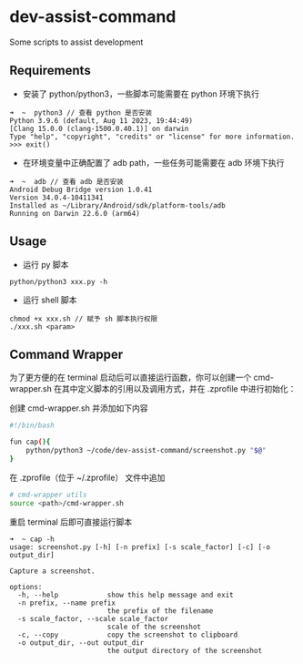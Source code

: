 # dev-assist-command
Some scripts to assist development

## Requirements

- 安装了 python/python3，一些脚本可能需要在 python 环境下执行
```shell
➜  ~  python3 // 查看 python 是否安装
Python 3.9.6 (default, Aug 11 2023, 19:44:49) 
[Clang 15.0.0 (clang-1500.0.40.1)] on darwin
Type "help", "copyright", "credits" or "license" for more information.
>>> exit()
```

- 在环境变量中正确配置了 adb path，一些任务可能需要在 adb 环境下执行
```shell
➜  ~  adb // 查看 adb 是否安装
Android Debug Bridge version 1.0.41
Version 34.0.4-10411341
Installed as ~/Library/Android/sdk/platform-tools/adb
Running on Darwin 22.6.0 (arm64)
```

## Usage

- 运行 py 脚本
```shell
python/python3 xxx.py -h
```

- 运行 shell 脚本
```shell
chmod +x xxx.sh // 赋予 sh 脚本执行权限
./xxx.sh <param>
```

## Command Wrapper

为了更方便的在 terminal 启动后可以直接运行函数，你可以创建一个 cmd-wrapper.sh 在其中定义脚本的引用以及调用方式，并在 .zprofile 中进行初始化：

创建 cmd-wrapper.sh 并添加如下内容
```bash
#!/bin/bash

fun cap(){
    python/python3 ~/code/dev-assist-command/screenshot.py "$@"
}
```

在 .zprofile（位于 ~/.zprofile） 文件中追加
```bash
# cmd-wrapper utils
source <path>/cmd-wrapper.sh
```

重启 terminal 后即可直接运行脚本
```shell
➜  ~ cap -h
usage: screenshot.py [-h] [-n prefix] [-s scale_factor] [-c] [-o output_dir]

Capture a screenshot.

options:
  -h, --help            show this help message and exit
  -n prefix, --name prefix
                        the prefix of the filename
  -s scale_factor, --scale scale_factor
                        scale of the screenshot
  -c, --copy            copy the screenshot to clipboard
  -o output_dir, --out output_dir
                        the output directory of the screenshot
```
